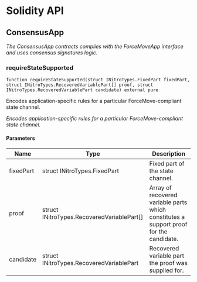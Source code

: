 # Solidity API

## ConsensusApp

_The ConsensusApp contracts complies with the ForceMoveApp interface and uses consensus signatures logic._

### requireStateSupported

```solidity
function requireStateSupported(struct INitroTypes.FixedPart fixedPart, struct INitroTypes.RecoveredVariablePart[] proof, struct INitroTypes.RecoveredVariablePart candidate) external pure
```

Encodes application-specific rules for a particular ForceMove-compliant state channel.

_Encodes application-specific rules for a particular ForceMove-compliant state channel._

#### Parameters

| Name | Type | Description |
| ---- | ---- | ----------- |
| fixedPart | struct INitroTypes.FixedPart | Fixed part of the state channel. |
| proof | struct INitroTypes.RecoveredVariablePart[] | Array of recovered variable parts which constitutes a support proof for the candidate. |
| candidate | struct INitroTypes.RecoveredVariablePart | Recovered variable part the proof was supplied for. |

